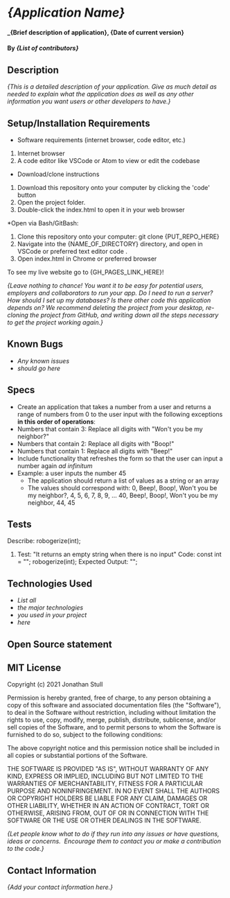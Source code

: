 # _{Application Name}_

#### _{Brief description of application}, {Date of current version}

#### By _**{List of contributors}**_

## Description

_{This is a detailed description of your application. Give as much detail as needed to explain what the application does as well as any other information you want users or other developers to have.}_

## Setup/Installation Requirements

* Software requirements (internet browser, code editor, etc.)
1. Internet browser
2. A code editor like VSCode or Atom to view or edit the codebase

* Download/clone instructions
1. Download this repository onto your computer by clicking the 'code' button
2. Open the project folder.
3. Double-click the index.html to open it in your web browser

*Open via Bash/GitBash:
1. Clone this repository onto your computer: git clone {PUT_REPO_HERE}
2. Navigate into the {NAME_OF_DIRECTORY}  directory, and open in VSCode or preferred text editor code .
3. Open index.html in Chrome or preferred browser

To see my live website go to {GH_PAGES_LINK_HERE}!

_{Leave nothing to chance! You want it to be easy for potential users, employers and collaborators to run your app. Do I need to run a server? How should I set up my databases? Is there other code this application depends on? We recommend deleting the project from your desktop, re-cloning the project from GitHub, and writing down all the steps necessary to get the project working again.}_

## Known Bugs

* _Any known issues_
* _should go here_

## Specs

* Create an application that takes a number from a user and returns a range of numbers from 0 to the user input with the following exceptions **in this order of operations**:
* Numbers that contain 3: Replace all digits with "Won't you be my neighbor?"
* Numbers that contain 2: Replace all digits with "Boop!"
* Numbers that contain 1: Replace all digits with "Beep!"
* Include functionality that refreshes the form so that the user can input a number again _ad infinitum_
* Example: a user inputs the number 45
  * The application should return a list of values as a string or an array
  * The values should correspond with: 0, Beep!, Boop!, Won't you be my neighbor?, 4, 5, 6, 7, 8, 9, ... 40, Beep!, Boop!, Won't you be my neighbor, 44, 45


## Tests

Describe: robogerize(int);
  1. Test: "It returns an empty string when there is no input"
  Code:
  const int = "";
  robogerize(int);
  Expected Output: "";

## Technologies Used

* _List all_
* _the major technologies_
* _you used in your project_
* _here_

## Open Source statement



## MIT License

Copyright (c) 2021 Jonathan Stull

Permission is hereby granted, free of charge, to any person obtaining a copy of this software and associated documentation files (the "Software"), to deal in the Software without restriction, including without limitation the rights to use, copy, modify, merge, publish, distribute, sublicense, and/or sell copies of the Software, and to permit persons to whom the Software is furnished to do so, subject to the following conditions:

The above copyright notice and this permission notice shall be included in all copies or substantial portions of the Software.

THE SOFTWARE IS PROVIDED "AS IS", WITHOUT WARRANTY OF ANY KIND, EXPRESS OR IMPLIED, INCLUDING BUT NOT LIMITED TO THE WARRANTIES OF MERCHANTABILITY, FITNESS FOR A PARTICULAR PURPOSE AND NONINFRINGEMENT. IN NO EVENT SHALL THE AUTHORS OR COPYRIGHT HOLDERS BE LIABLE FOR ANY CLAIM, DAMAGES OR OTHER LIABILITY, WHETHER IN AN ACTION OF CONTRACT, TORT OR OTHERWISE, ARISING FROM,
OUT OF OR IN CONNECTION WITH THE SOFTWARE OR THE USE OR OTHER DEALINGS IN THE SOFTWARE.

_{Let people know what to do if they run into any issues or have questions, ideas or concerns.  Encourage them to contact you or make a contribution to the code.}_

## Contact Information

_{Add your contact information here.}_